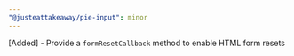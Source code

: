 ```yaml
---
"@justeattakeaway/pie-input": minor
---
```


[Added] - Provide a `formResetCallback` method to enable HTML form resets
